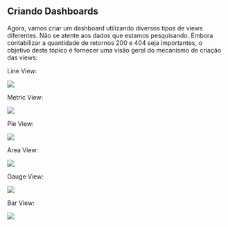 ## Criando Dashboards

Agora, vamos criar um dashboard utilizando diversos tipos de views diferentes. Não se atente aos dados que estamos pesquisando. Embora contabilizar a quantidade de retornos 200 e 404 seja importantes, o objetivo deste tópico é fornecer uma visão geral do mecanismo de criação das views:

Line View:

![](/gif/line_view.gif)

Metric View:

![](/gif/metric_view.gif)

Pie View:

![](/gif/pie_view.gif)

Area View:

![](/gif/area_view.gif)

Gauge View:

![](/gif/gauge_view.gif)

Bar View:

![](/gif/bar_view.gif)
